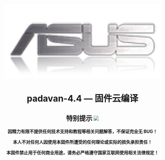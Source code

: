 <div align="center">
<img width="768" src="https://github.com/CC13594759/Padavan-4.4-Actions/blob/LX-DIR-882/trunk/user/www/n56u_ribbon_fixed/bootstrap/img/asus_logo.png"/>
<h1>padavan-4.4 — 固件云编译</h1>

## 特别提示 [![](https://img.shields.io/badge/-个人免责声明-FFFFFF.svg)](#特别提示-)

 **因精力有限不提供任何技术支持和教程等相关问题解答，不保证完全无 BUG！**

 **本人不对任何人因使用本固件所遭受的任何理论或实际的损失承担责任！**

 **本固件禁止用于任何商业用途，请务必严格遵守国家互联网使用相关法律规定！**

